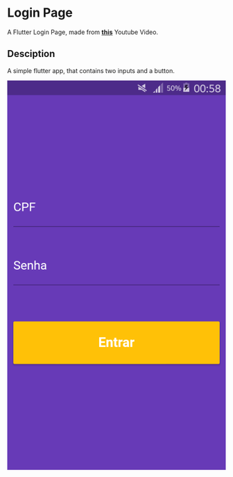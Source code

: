 # Login Page

A Flutter Login Page, made from [**this**](https://www.youtube.com/watch?v=jmpKx5IF7j0) Youtube Video.

## Desciption

A simple flutter app, that contains two inputs and a button.

![Login Page](/Demo.png)
